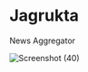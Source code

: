 # Jagrukta
News Aggregator



![Screenshot (40)](https://user-images.githubusercontent.com/63097779/162085916-91c156b8-f883-4036-8e29-28b45f962596.png)
